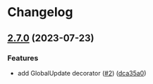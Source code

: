 # Changelog

## [2.7.0](https://github.com/Maks1mS/nestjs-telegraf/compare/v2.6.4...v2.7.0) (2023-07-23)


### Features

* add GlobalUpdate decorator ([#2](https://github.com/Maks1mS/nestjs-telegraf/issues/2)) ([dca35a0](https://github.com/Maks1mS/nestjs-telegraf/commit/dca35a0c7f5dda6cb1ce2768d244d68274c544f3))
